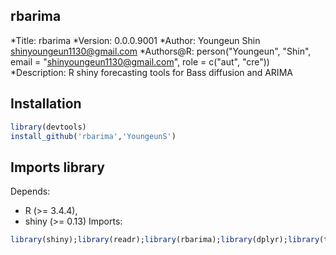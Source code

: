 
## rbarima

*Title: rbarima
*Version: 0.0.0.9001
*Author: Youngeun Shin <shinyoungeun1130@gmail.com>
*Authors@R: person("Youngeun", "Shin", email = "shinyoungeun1130@gmail.com", role = c("aut", "cre"))
*Description: R shiny forecasting tools for Bass diffusion and ARIMA

## Installation

``` r
library(devtools)
install_github('rbarima','YoungeunS')
```

## Imports library
Depends: 
*	R (>= 3.4.4),
*	shiny (>= 0.13)
Imports:

``` r
library(shiny);library(readr);library(rbarima);library(dplyr);library(tidyr);library(tseries);library(forecast);library(data.table);library(nlstools);library(minpack.lm);library(propagate);library(ggplot2);library(shinydashboard);library(reshape2);library(rsconnect);library(cowplot);library(grid);library(ggthemes);library(DT);library(stats);library(plotly);library(formattable)
```

